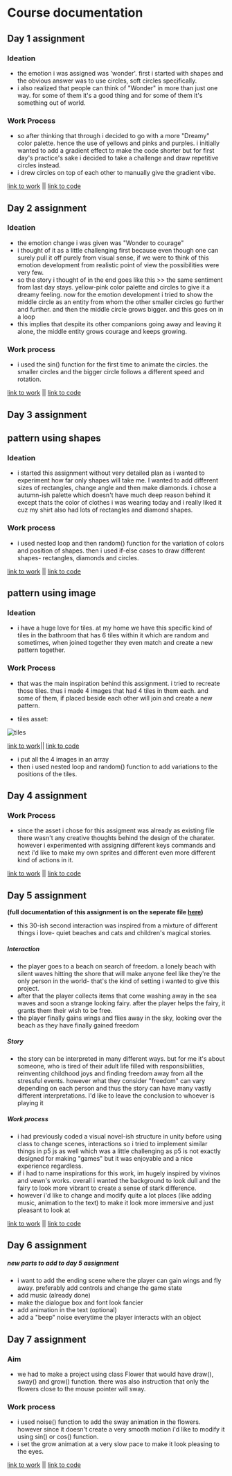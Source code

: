 
# Course documentation

## Day 1 assignment

### Ideation
- the emotion i was assigned was 'wonder'. first i started with shapes and the obvious answer was to use circles, soft circles specifically.
- i also realized that people can think of "Wonder" in more than just one way. for some of them it's a good thing and for some of them it's something out of world.

### Work Process
- so after thinking that through i decided to go with a more "Dreamy" color palette. hence the use of yellows and pinks and purples. i initially wanted to add a gradient effect to make the code shorter but for first day's practice's sake i decided to take a challenge and draw repetitive circles instead.
- i drew circles on top of each other to manually give the gradient vibe.

[link to work](https://suneha002.github.io/playful-media-suneha/day1/) || [link to code](https://github.com/suneha002/playful-media-suneha/tree/main/day1)

## Day 2 assignment

### Ideation
- the emotion change i was given was "Wonder to courage"
- i thought of it as a little challenging first because even though one can surely pull it off purely from visual sense, if we were to think of this emotion development from realistic point of view the possibilities were very few.
- so the story i thought of in the end goes like this >> the same sentiment from last day stays. yellow-pink color palette and circles to give it a dreamy feeling. now for the emotion development i tried to show the middle circle as an entity from whom the other smaller circles go further and further. and then the middle circle grows bigger. and this goes on in a loop 
- this implies that despite its other companions going away and leaving it alone, the middle entity grows courage and keeps growing.

### Work process
- i used the sin() function for the first time to animate the circles. the smaller circles and the bigger circle follows a different speed and rotation.

[link to work](https://suneha002.github.io/playful-media-suneha/day2/day2%20assignment/) || [link to code](https://github.com/suneha002/playful-media-suneha/tree/main/day2/day2%20assignment)

## Day 3 assignment

## pattern using shapes

### Ideation
- i started this assignment without very detailed plan as i wanted to experiment how far only shapes will take me. I wanted to add different sizes of rectangles, change angle and then make diamonds. i chose a autumn-ish palette which doesn't have much deep reason behind it except thats the color of clothes i was wearing today and i really liked it cuz my shirt also had lots of rectangles and diamond shapes.

### Work process
- i used nested loop and then random() function for the variation of colors and position of shapes. then i used if-else cases to draw different shapes- rectangles, diamonds and circles.

[link to work](https://suneha002.github.io/playful-media-suneha/day3/day%203%20assignment/) || [link to code](https://github.com/suneha002/playful-media-suneha/tree/main/day3/day%203%20assignment)

## pattern using image

### Ideation
- i have a huge love for tiles. at my home we have this specific kind of tiles in the bathroom that has 6 tiles within it which are random and sometimes, when joined together they even match and create a new pattern together.

### Work Process
- that was the main inspiration behind this assignment. i tried to recreate those tiles. thus i made 4 images that had 4 tiles in them each. and some of them, if placed beside each other will join and create a new pattern.

- tiles asset: 

![tiles](https://64.media.tumblr.com/3edf9015712e731f580a305fbd7b8267/5b2ddb32770cd4c7-a5/s250x400/f4d70141bb26062210ed33f7b12d740b066c4478.png)

[link to work](https://suneha002.github.io/playful-media-suneha/day4/image/)|| [link to code](https://github.com/suneha002/playful-media-suneha/tree/main/day4/image)

- i put all the 4 images in an array
- then i used nested loop and random() function to add variations to the positions of the tiles.

## Day 4 assignment

### Work Process
- since the asset i chose for this assigment was already as existing file there wasn't any creative thoughts behind the design of the charater. however i experimented with assigning different keys commands and next i'd like to make my own sprites and different even more different kind of actions in it.

[link to work](https://suneha002.github.io/playful-media-suneha/day5/sprite%202D/) || [link to code](https://github.com/suneha002/playful-media-suneha/tree/main/day5/sprite%202D)


## Day 5 assignment

**(full documentation of this assignment is on the seperate file [here](https://github.com/suneha002/playful-media-suneha/blob/main/documentation/30_sec_interaction_doc.md))** 

- this 30-ish second interaction was inspired from a mixture of different things i love- quiet beaches and cats and children's magical stories.
##### Interaction 
- the player goes to a beach on search of freedom. a lonely beach with silent waves hitting the shore that will make anyone feel like they're the only person in the world- that's the kind of setting i wanted to give this project.
- after that the player collects items that come washing away in the sea waves and soon a strange looking fairy. after the player helps the fairy, it grants them their wish to be free.
- the player finally gains wings and flies away in the sky, looking over the beach as they have finally gained freedom
##### Story
- the story can be interpreted in many different ways. but for me it's about someone, who is tired of their adult life filled with responsibilities, reinventing childhood joys and finding freedom away from all the stressful events. however what they consider "freedom" can vary depending on each person and thus the story can have many vastly different interpretations. I'd like to leave the conclusion to whoever is playing it
##### Work process
- i had previously coded a visual novel-ish structure in unity before using class to change scenes, interactions so i tried to implement similar things in p5 js as well which was a little challenging as p5 is not exactly designed for making "games" but it was enjoyable and a nice experience regardless.
- if i had to name inspirations for this work, im hugely inspired by vivinos and vewn's works. overall i wanted the background to look dull and the fairy to look more vibrant to create a sense of stark difference.
- however i'd like to change and modify quite a lot places (like adding music, animation to the text) to make it look more immersive and just pleasant to look at


[link to work](https://suneha002.github.io/playful-media-suneha/day5/day5%20assignment) || [link to code](https://github.com/suneha002/playful-media-suneha/tree/main/day5/day5%20assignment)


## Day 6 assignment

##### new parts to add to day 5 assignment 
- i want to add the ending scene where the player can gain wings and fly away. preferably add controls and change the game state 
- add music (already done) 
- make the dialogue box and font look fancier
- add animation in the text (optional)
- add a "beep" noise everytime the player interacts with an object 

## Day 7 assignment

### Aim
- we had to make a project using class Flower that would have draw(), sway() and grow() function. there was also instruction that only the flowers close to the mouse pointer will sway.

### Work process

- i used noise() function to add the sway animation in the flowers. however since it doesn't create a very smooth motion i'd like to modify it using sin() or cos() function.
- i set the grow animation at a very slow pace to make it look pleasing to the eyes.

[link to work](https://suneha002.github.io/playful-media-suneha/day7/day%207%20assignment/) || [link to code](https://github.com/suneha002/playful-media-suneha/tree/main/day7/day%207%20assignment)

